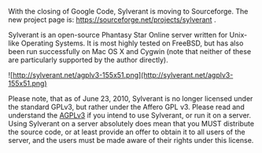 With the closing of Google Code, Sylverant is moving to Sourceforge. The new project page is: https://sourceforge.net/projects/sylverant .

Sylverant is an open-source Phantasy Star Online server written for Unix-like Operating Systems. It is most highly tested on FreeBSD, but has also been run successfully on Mac OS X and Cygwin (note that neither of these are particularly supported by the author directly).

![http://sylverant.net/agplv3-155x51.png](http://sylverant.net/agplv3-155x51.png)

Please note, that as of June 23, 2010, Sylverant is no longer licensed under the standard GPLv3, but rather under the Affero GPL v3. Please read and understand the [AGPLv3](http://www.gnu.org/licenses/agpl-3.0.html) if you intend to use Sylverant, or run it on a server. Using Sylverant on a server absolutely does mean that you MUST distribute the source code, or at least provide an offer to obtain it to all users of the server, and the users must be made aware of their rights under this license.